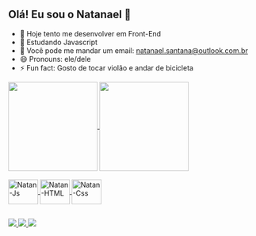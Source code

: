 ## Olá! Eu sou o Natanael 👋

- 🔭 Hoje tento me desenvolver em Front-End
- 🌱 Estudando Javascript
- 👯 Você pode me mandar um email: natanael.santana@outlook.com.br
- 😄 Pronouns: ele/dele
- ⚡ Fun fact: Gosto de tocar violão e andar de bicicleta 


<div>
<a href="https://github.com/natanaelsantana">
<img align="center" height="180cm" src="https://github-readme-stats.vercel.app/api?username=natanaelsantana&count_private=true&show_icons=true&theme=synthwave">
<img align="center" height="180cm" src="https://github-readme-stats.vercel.app/api/top-langs/?username=natanaelsantana&theme=synthwave">
</div>


<div style="display: inline:block"><br>
  <img align="center" alt="Natan-Js" height="50" width="60" src="https://cdn.jsdelivr.net/gh/devicons/devicon/icons/javascript/javascript-original.svg">
  <img align="center" alt="Natan-HTML" height="50" width="60" src="https://cdn.jsdelivr.net/gh/devicons/devicon/icons/html5/html5-original.svg">
  <img align="center" alt="Natan-Css" height="50" width="60" src="https://cdn.jsdelivr.net/gh/devicons/devicon/icons/css3/css3-original.svg">
          
</div>
  
##
  
<div> 

<a href= "https://www.instagram.com/natanael.lsantana/" target="_blank"><img src="https://img.shields.io/badge/Instagram-E4405F?style=for-the-badge&logo=instagram&logoColor=white">
<a href= "https://www.linkedin.com/in/natanael-lima-santana-03b157259/" target="_blank"><img src="https://img.shields.io/badge/LinkedIn-0077B5?style=for-the-badge&logo=linkedin&logoColor=white">
<a href= "mailto:natanael.santana@outlook.com.br" target="_blank"><img src="https://img.shields.io/badge/Microsoft_Outlook-0078D4?style=for-the-badge&logo=microsoft-outlook&logoColor=white">

</div>


